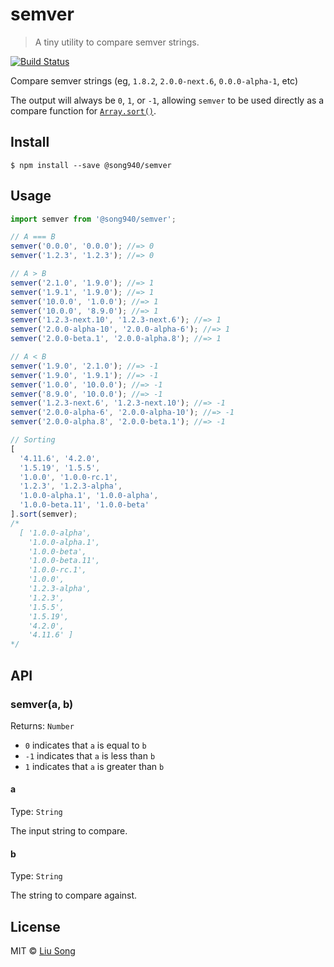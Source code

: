 # semver

> A tiny utility to compare semver strings.

[![Build Status](https://travis-ci.org/song940/semver.svg?branch=master)](https://travis-ci.org/song940/semver)

Compare semver strings (eg, `1.8.2`, `2.0.0-next.6`, `0.0.0-alpha-1`, etc) 

The output will always be `0`, `1`, or `-1`, allowing `semver` to be used directly as a compare function for [`Array.sort()`](https://developer.mozilla.org/en-US/docs/Web/JavaScript/Reference/Global_Objects/Array/sort).

## Install

```
$ npm install --save @song940/semver
```

## Usage

```js
import semver from '@song940/semver';

// A === B
semver('0.0.0', '0.0.0'); //=> 0
semver('1.2.3', '1.2.3'); //=> 0

// A > B
semver('2.1.0', '1.9.0'); //=> 1
semver('1.9.1', '1.9.0'); //=> 1
semver('10.0.0', '1.0.0'); //=> 1
semver('10.0.0', '8.9.0'); //=> 1
semver('1.2.3-next.10', '1.2.3-next.6'); //=> 1
semver('2.0.0-alpha-10', '2.0.0-alpha-6'); //=> 1
semver('2.0.0-beta.1', '2.0.0-alpha.8'); //=> 1

// A < B
semver('1.9.0', '2.1.0'); //=> -1
semver('1.9.0', '1.9.1'); //=> -1
semver('1.0.0', '10.0.0'); //=> -1
semver('8.9.0', '10.0.0'); //=> -1
semver('1.2.3-next.6', '1.2.3-next.10'); //=> -1
semver('2.0.0-alpha-6', '2.0.0-alpha-10'); //=> -1
semver('2.0.0-alpha.8', '2.0.0-beta.1'); //=> -1

// Sorting
[
  '4.11.6', '4.2.0',
  '1.5.19', '1.5.5',
  '1.0.0', '1.0.0-rc.1',
  '1.2.3', '1.2.3-alpha',
  '1.0.0-alpha.1', '1.0.0-alpha',
  '1.0.0-beta.11', '1.0.0-beta'
].sort(semver);
/*
  [ '1.0.0-alpha',
    '1.0.0-alpha.1',
    '1.0.0-beta',
    '1.0.0-beta.11',
    '1.0.0-rc.1',
    '1.0.0',
    '1.2.3-alpha',
    '1.2.3',
    '1.5.5',
    '1.5.19',
    '4.2.0',
    '4.11.6' ]
*/
```


## API

### semver(a, b)

Returns: `Number`

* `0` indicates that `a` is equal to `b`
* `-1` indicates that `a` is less than `b`
* `1` indicates that `a` is greater than `b`

#### a
Type: `String`

The input string to compare.

#### b
Type: `String`

The string to compare against.

## License

MIT © [Liu Song](https://lsong.org)

